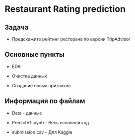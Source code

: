 # Restaurant Rating prediction
## Задача
- Предскажите рейтинг ресторана по версии TripAdvisor
## Основные пункты
- EDA

- Очистка данных

- Создание новых признаков

## Информация по файлам

- Data - данные

- PredictV1.ipynb - Весь основной код

- submission.csv - Для Kaggle
